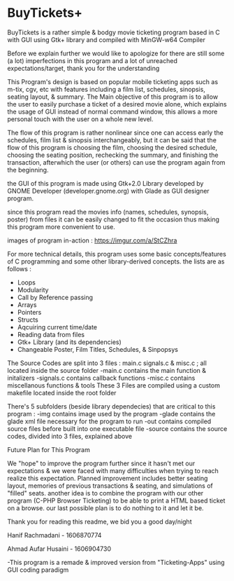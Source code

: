 # BuyTickets+

BuyTickets is a rather simple & bodgy movie ticketing program based in C with GUI using Gtk+ library and compiled with MinGW-w64 Compiler

Before we explain further we would like to apologize for there are still some (a lot) imperfections in this program and a lot of unreached expectations/target, thank you for the understanding

This Program's design is based on popular mobile ticketing apps such as m-tix, cgv, etc with features including a film list, schedules, sinopsis, seating layout, & summary.
The Main objective of this program is to allow the user to easily purchase a ticket of a desired movie alone, which explains the usage of GUI instead of normal command window, this allows a more personal touch with the user on a whole new level.

The flow of this program is rather nonlinear since one can access early the schedules, film list & sinopsis interchangeably, but it can be said that the flow of this program is choosing the film, choosing the desired schedule, choosing the seating position, rechecking the summary, and finishing the transaction, afterwhich the user (or others) can use the program again from the beginning.

the GUI of this program is made using Gtk+2.0 Library developed by GNOME Developer (developer.gnome.org) with Glade as GUI designer program.

since this program read the movies info (names, schedules, synopsis, poster) from files it can be easily changed to fit the occasion thus making this program more convenient to use.

images of program in-action : https://imgur.com/a/StCZhra

For more technical details, this program uses some basic concepts/features of C programming and some other library-derived concepts.
the lists are as follows :

- Loops
- Modularity
- Call by Reference passing
- Arrays
- Pointers
- Structs
- Aqcuiring current time/date
- Reading data from files
- Gtk+ Library (and its dependencies)
- Changeable Poster, Film Titles, Schedules, & Sinpopsys

The Source Codes are split into 3 files : main.c signals.c & misc.c ; all located inside the source folder
-main.c contains the main function & initalizers
-signals.c contains callback functions
-misc.c contains miscellanous functions & tools
These 3 Files are compiled using a custom makefile located inside the root folder

There's 5 subfolders (beside library dependecies) that are critical to this program :
-img contains image used by the program
-glade contains the glade xml file necessary for the program to run
-out contains compiled source files before built into one executable file
-source contains the source codes, divided into 3 files, explained above

Future Plan for This Program 

We "hope" to improve the program further since it hasn't met our expectations & we were faced with many difficulties when trying to reach realize this expectation. Planned improvement includes better seating layout, memories of previous transactions & seating, and simulations of "filled" seats. another idea is to combine the program with our other program (C-PHP Browser Ticketing) to be able to print a HTML based ticket on a browse. our last possible plan is to do nothing to it and let it be.

Thank you for reading this readme, we bid you a good day/night

Hanif Rachmadani - 1606870774

Ahmad Aufar Husaini - 1606904730

-This program is a remade & improved version from "Ticketing-Apps" using GUI coding paradigm
